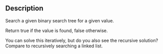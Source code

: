 ## Description
Search a given binary search tree for a given value.

Return true if the value is found, false otherwise.

You can solve this iteratively, but do you also see the recursive solution? Compare to recursively searching a linked list.